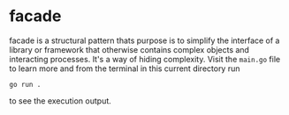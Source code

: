 # facade

facade is a structural pattern thats purpose is to simplify the interface
of a library or framework that otherwise contains complex objects and
interacting processes. It's a way of hiding complexity. Visit the `main.go`
file to learn more and from the terminal in this current directory run
```
go run .
```
to see the execution output.
